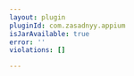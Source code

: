 ```yaml
---
layout: plugin
pluginId: com.zasadnyy.appium
isJarAvailable: true
error: ''
violations: []

---
```

